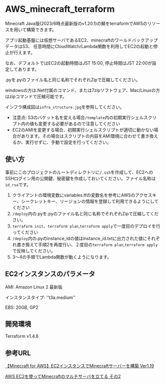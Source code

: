 # AWS_minecraft_terraform
Minecraft Java版(2023/6時点最新版のv1.20.1)の鯖をterraformでAWSのリソースを用いて構築できます。

アプリ起動基盤には仮想サーバであるEC2、minecraftのワールドバックアップデータはS3、
任意時間にCloudWatch/Lambda関数を利用してEC2の起動と停止が行えます。

なお、デフォルトではEC2の起動時間はJST 15:00, 停止時間はJST 22:00が設定してあります。

.pyを.pyのファイル名と同じ名称でそれぞれZipで圧縮してください。

windowsの方は.Net付属のコマンド、または7zipソフトウェア、Mac/Linuxの方はzipコマンドで圧縮可能です。

インフラ構成図は``infra_structure.jpg``を参照してください。

* 注意点: S3のバケット名を変える場合``/template``内の初期実行シェルスクリプト内の値も変更する必要があるので注意してください
* EC2のAMIを変更する場合、初期実行シェルスクリプトが適切に動かない場合があります。その場合はスクリプトの内容をAMI環境に合わせて書き換えるか、実行せずに、手動で設定を行ってください。

## 使い方
事前にこのプロジェクトのルートディレクトリに``/.ssh``を作成して、EC2へのSSHログイン用の公開鍵、秘密鍵を作成しておいてください。ファイル名称は``id_rsa``です。

1. クライアントの環境変数にvariables.tfの変数名を参考にAWSのアクセスキー、シークレットキー、リージョンの情報を登録して利用できるようにしてください
2. ``/deploy``内の.pyを.pyのファイル名と同じ名称でそれぞれZipで圧縮してください。
3. ``terraform init``、``terraform plan``,``terraform apply``で一度目のデプロイを行ってください
4. ``/deploy``内の.pyのinstance_idの値はinstance_id.txtに出力された値にそれぞれ書き換えて手順2を再度行い、２度目の``terraform plan``,``terraform apply``で反映してください。
5. 3～4の手順でLambda関数が動くようになります。

## EC2インスタンスのパラメータ
AMI: Amazon Linux 2 最新版

インスタンスタイプ: ''t3a.medium''

EBS: 20GB, GP2

## 開発環境

Terraform v1.4.6

## 参考URL

[【Minecraft for AWS】EC2インスタンスでMinecraftサーバーを構築 Ver1.19](https://dev.classmethod.jp/articles/new-minecraft-for-aws_ec2-instance/)

[AWS EC2を使ってMinecraftのマルチサーバを立てる その2](https://xp-cloud.jp/blog/2022/04/22/12757/)


